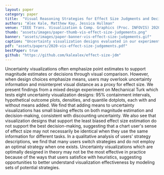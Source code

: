 ```yaml
---
layout: paper
category: paper
title:  "Visual Reasoning Strategies for Effect Size Judgments and Decisions"
authors: "Alex Kale, Matthew Kay, Jessica Hullman"
venue: "IEEE Trans. Visualization & Comp. Graphics (Proc. INFOVIS) 2020"
thumb: "assets/images/paper-thumb-vis-effect-size-judgements.png"
banner: "assets/images/paper-banner-vis-effect-size-judgements.gif"
caption: "Uncertainty visualization designs evaluated in our experiment."
pdf: "assets/papers/2020-vis-effect-size-judgements.pdf"
bestPaper: true
github: "https://github.com/kalealex/effect-size-jdm"
---
```


<!-- abstract -->
Uncertainty visualizations often emphasize point estimates to support magnitude estimates or decisions through visual comparison. However, when design choices emphasize means, users may overlook uncertainty information and misinterpret visual distance as a proxy for effect size. We present findings from a mixed design experiment on Mechanical Turk which tests eight uncertainty visualization designs: 95% containment intervals, hypothetical outcome plots, densities, and quantile dotplots, each with and without means added. We find that adding means to uncertainty visualizations has small biasing effects on both magnitude estimation and decision-making, consistent with discounting uncertainty. We also see that visualization designs that support the least biased effect size estimation do not support the best decision-making, suggesting that a chart user's sense of effect size may not necessarily be identical when they use the same information for different tasks. In a qualitative analysis of users' strategy descriptions, we find that many users switch strategies and do not employ an optimal strategy when one exists. Uncertainty visualizations which are optimally designed in theory may not be the most effective in practice because of the ways that users satisfice with heuristics, suggesting opportunities to better understand visualization effectiveness by modeling sets of potential strategies.